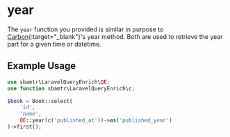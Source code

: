 # year

The `year` function you provided is similar in purpose to [Carbon](https://carbon.nesbot.com/){:target="_blank"}'s year
method. Both are used to retrieve the year part for a given time or datetime.

## Example Usage

```php
use sbamtr\LaravelQueryEnrich\QE;
use function sbamtr\LaravelQueryEnrich\c;

$book = Book::select(
    'id',
    'name',
    QE::year(c('published_at'))->as('published_year')
)->first();
```